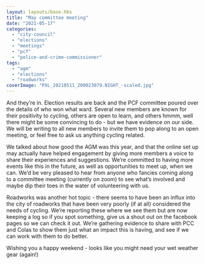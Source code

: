 ```yaml
---
layout: layouts/base.hbs
title: "May committee meeting"
date: "2021-05-17"
categories: 
  - "city-council"
  - "elections"
  - "meetings"
  - "pcf"
  - "police-and-crime-commissioner"
tags: 
  - "agm"
  - "elections"
  - "roadworks"
coverImage: "PXL_20210511_200023079.NIGHT_-scaled.jpg"
---
```


And they’re in. Election results are back and the PCF committee poured over the details of who won what ward. Several new members are known for their positivity to cycling, others are open to learn, and others hmmm, well there might be some convincing to do - but we have evidence on our side. We will be writing to all new members to invite them to pop along to an open meeting, or feel free to ask us anything cycling related.

We talked about how good the AGM was this year, and that the online set up may actually have helped engagement by giving more members a voice to share their experiences and suggestions. We’re committed to having more events like this in the future, as well as opportunities to meet up, when we can. We’d be very pleased to hear from anyone who fancies coming along to a committee meeting (currently on zoom) to see what’s involved and maybe dip their toes in the water of volunteering with us.

Roadworks was another hot topic - there seems to have been an influx into the city of roadworks that have been very poorly (if at all) considered the needs of cycling. We’re reporting these where we see them but are now keeping a log so if you spot something, give us a shout out on the facebook pages so we can check it out. We’re gathering evidence to share with PCC and Colas to show them just what an impact this is having, and see if we can work with them to do better. 

Wishing you a happy weekend - looks like you might need your wet weather gear (again!)
